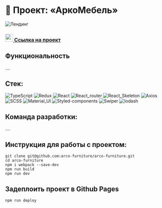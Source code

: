 # 🚀 Проект: «АркоМебель»

![Лендинг](https://i.ibb.co/BBDp0SP/2022-08-26-15-15-36.png)

### <img src="https://cdn-icons-png.flaticon.com/512/7135/7135133.png" width="25" />[ Ссылка на проект](https://kejjero.github.io/mars-food/)

## Функциональность
....

## Стек:
![TypeScript](https://img.shields.io/badge/-TypeScript-0d1117?style=for-the-badge&logo=TypeScript)
![Redux](https://img.shields.io/badge/-Redux_Toolkit-0d1117?style=for-the-badge&logo=Redux)
![React](https://img.shields.io/badge/-React-0d1117?style=for-the-badge&logo=React)
![React_router](https://img.shields.io/badge/-React_router-0d1117?style=for-the-badge&logo=React-router)
![React_Skeleton](https://img.shields.io/badge/-React_Skeleton-0d1117?style=for-the-badge&logo=React_Skeleton)
![Axios](https://img.shields.io/badge/-Axios-0d1117?style=for-the-badge&logo=Axios)
![SCSS](https://img.shields.io/badge/-SCSS-0d1117?style=for-the-badge&logo=sass)
![Material_UI](https://img.shields.io/badge/-Material_UI-0d1117?style=for-the-badge&logo=mui)
![Styled-components](https://img.shields.io/badge/-Styled_components-0d1117?style=for-the-badge&logo=Styled-components)
![Swiper](https://img.shields.io/badge/-Swiper-0d1117?style=for-the-badge&logo=swiper)
![lodash](https://img.shields.io/badge/-Lodash-0d1117?style=for-the-badge&logo=lodash)

## Команда разработки:
....

## Инструкция для работы с проектом:
```
git clone git@github.com:arco-furniture/arco-furniture.git
cd arco-furniture
npm i webpack --save-dev
npm run build
npm run dev
```
## Задеплоить проект в Github Pages
```
npm run deploy
```